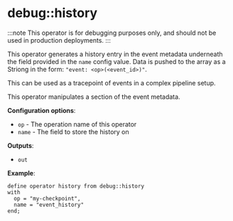 # debug::history

:::note
    This operator is for debugging purposes only, and should not be used in production deployments.
:::

This operator generates a history entry in the event metadata underneath the field provided in the `name` config value. Data is pushed to the array as a Striong in the form: `"event: <op>(<event_id>)"`.

This can be used as a tracepoint of events in a complex pipeline setup.

This operator manipulates a section of the event metadata.

**Configuration options**:

- `op` - The operation name of this operator
- `name` - The field to store the history on

**Outputs**:

- `out`

**Example**:

```tremor
define operator history from debug::history
with
  op = "my-checkpoint",
  name = "event_history"
end;
```